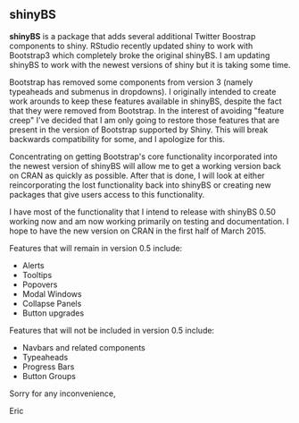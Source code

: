 shinyBS
-------

**shinyBS** is a package that adds several additional Twitter Boostrap 
components to shiny. RStudio recently updated shiny to work with Bootstrap3 
which completely broke the original shinyBS. I am updating shinyBS to
work with the newest versions of shiny but it is taking some time. 

Bootstrap has removed some components from version 3 (namely typeaheads 
and submenus in dropdowns). I originally intended to create work arounds
to keep these features available in shinyBS, despite the fact that they 
were removed from Bootstrap. In the interest of avoiding "feature creep"
I've decided that I am only going to restore those features that are 
present in the version of Bootstrap supported by Shiny. This will break
backwards compatibility for some, and I apologize for this. 

Concentrating on getting Bootstrap's core functionality incorporated into
the newest version of shinyBS will allow me to get a working version back
on CRAN as quickly as possible. After that is done, I will look at either 
reincorporating the lost functionality back into shinyBS or creating new	
packages that give users access to this functionality.

I have most of the functionality that I intend to release with shinyBS 0.50 
working now and am now working primarily on testing and documentation. I hope
to have the new version on CRAN in the first half of March 2015.

Features that will remain in version 0.5 include:

* Alerts
* Tooltips
* Popovers
* Modal Windows
* Collapse Panels
* Button upgrades

Features that will not be included in version 0.5 include:

* Navbars and related components
* Typeaheads
* Progress Bars
* Button Groups

Sorry for any inconvenience,

Eric

